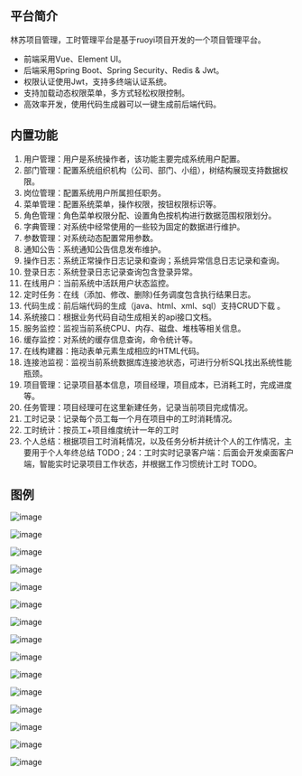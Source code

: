 ## 平台简介

林苏项目管理，工时管理平台是基于ruoyi项目开发的一个项目管理平台。

* 前端采用Vue、Element UI。
* 后端采用Spring Boot、Spring Security、Redis & Jwt。
* 权限认证使用Jwt，支持多终端认证系统。
* 支持加载动态权限菜单，多方式轻松权限控制。
* 高效率开发，使用代码生成器可以一键生成前后端代码。

## 内置功能

1.  用户管理：用户是系统操作者，该功能主要完成系统用户配置。
2.  部门管理：配置系统组织机构（公司、部门、小组），树结构展现支持数据权限。
3.  岗位管理：配置系统用户所属担任职务。
4.  菜单管理：配置系统菜单，操作权限，按钮权限标识等。
5.  角色管理：角色菜单权限分配、设置角色按机构进行数据范围权限划分。
6.  字典管理：对系统中经常使用的一些较为固定的数据进行维护。
7.  参数管理：对系统动态配置常用参数。
8.  通知公告：系统通知公告信息发布维护。
9.  操作日志：系统正常操作日志记录和查询；系统异常信息日志记录和查询。
10. 登录日志：系统登录日志记录查询包含登录异常。
11. 在线用户：当前系统中活跃用户状态监控。
12. 定时任务：在线（添加、修改、删除)任务调度包含执行结果日志。
13. 代码生成：前后端代码的生成（java、html、xml、sql）支持CRUD下载 。
14. 系统接口：根据业务代码自动生成相关的api接口文档。
15. 服务监控：监视当前系统CPU、内存、磁盘、堆栈等相关信息。
16. 缓存监控：对系统的缓存信息查询，命令统计等。
17. 在线构建器：拖动表单元素生成相应的HTML代码。
18. 连接池监视：监视当前系统数据库连接池状态，可进行分析SQL找出系统性能瓶颈。
19. 项目管理：记录项目基本信息，项目经理，项目成本，已消耗工时，完成进度等。
20. 任务管理：项目经理可在这里新建任务，记录当前项目完成情况。
21. 工时记录：记录每个员工每一个月在项目中的工时消耗情况。
22. 工时统计：按员工+项目维度统计一年的工时
23. 个人总结：根据项目工时消耗情况，以及任务分析并统计个人的工作情况，主要用于个人年终总结 TODO ;
24：工时实时记录客户端：后面会开发桌面客户端，智能实时记录项目工作状态，并根据工作习惯统计工时 TODO。



## 图例

![image](https://github.com/linsudeer/lsproject/assets/20902466/b8a78725-0124-4f07-af56-5da6b856e506)

![image](https://github.com/linsudeer/lsproject/assets/20902466/88a78802-2af7-496d-80fe-59f7bb44ac73)

![image](https://github.com/linsudeer/lsproject/assets/20902466/3615ec56-57d4-472a-884c-ec0b799c8c98)

![image](https://github.com/linsudeer/lsproject/assets/20902466/abe77ac4-1c70-4288-9fb4-91adb57ee377)

![image](https://github.com/linsudeer/lsproject/assets/20902466/ac8d7ba0-acd7-4684-ac39-eb10193cee9f)

![image](https://github.com/linsudeer/lsproject/assets/20902466/7a39da68-329a-4315-b467-8f840e745ba7)

![image](https://github.com/linsudeer/lsproject/assets/20902466/ddf3d9f5-f376-4a42-8ee1-b4c4e889070c)

![image](https://github.com/linsudeer/lsproject/assets/20902466/71e9c720-a2f3-4c9c-af50-0dc971c1060e)

![image](https://github.com/linsudeer/lsproject/assets/20902466/88ba29ca-7c64-47ff-ae4b-3db0c4b026b6)

![image](https://github.com/linsudeer/lsproject/assets/20902466/f28e0d30-d33b-4dc7-b04b-1f2d11f89f47)

![image](https://github.com/linsudeer/lsproject/assets/20902466/c02c8fd6-a290-4ccc-8bd3-574356bb13e0)

![image](https://github.com/linsudeer/lsproject/assets/20902466/c6b50afb-7ea7-4bb6-9b01-c84b8f0ad9cb)

![image](https://github.com/linsudeer/lsproject/assets/20902466/b386ac12-10b0-40f0-967e-1e894081acc8)

![image](https://github.com/linsudeer/lsproject/assets/20902466/8ccb9581-8a3c-4029-a435-eb3e32f66aef)

![image](https://github.com/linsudeer/lsproject/assets/20902466/f410c343-835c-4882-967d-00cbe202f659)

